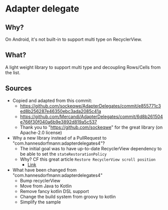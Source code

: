 # Adapter delegate

## Why?

On Android, it's not built-in to support multi type on RecyclerView.

## What?

A light weight library to support multi type and decoupling Rows/Cells from the list.

## Sources

- Copied and adapted from this commit:
    - https://github.com/sockeqwe/AdapterDelegates/commit/e855771c3ed8b256287e46350ebc3ada2085c41a
    - https://github.com/Mercandj/AdapterDelegates/commit/6d8b261504e766f30f040a6b9e3892d819a5c537
    - Thank you to "https://github.com/sockeqwe" for the great library (on Apache-2.0 license)
- Why a new library instead of a PullRequest to "com.hannesdorfmann:adapterdelegates4"?
    - The initial goal was to have up-to-date RecyclerView dependency to be able to set
      the `stateRestorationPolicy`
    - Why? CF this great article `Restore RecyclerView scroll position`
        - [Link](https://medium.com/androiddevelopers/restore-recyclerview-scroll-position-a8fbdc9a9334)
- What have been changed from "com.hannesdorfmann:adapterdelegates4"
    - Bump recyclerView
    - Move from Java to Kotlin
    - Remove fancy kotlin DSL support
    - Change the build system from groovy to kotlin
    - Simplify the sample